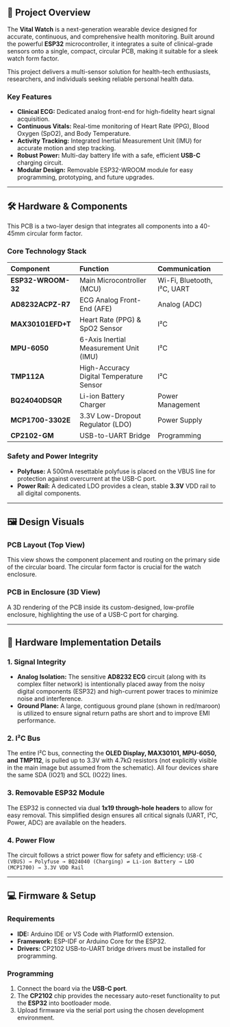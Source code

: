 

## 🚀 Project Overview

The **Vital Watch** is a next-generation wearable device designed for accurate, continuous, and comprehensive health monitoring. Built around the powerful **ESP32** microcontroller, it integrates a suite of clinical-grade sensors onto a single, compact, circular PCB, making it suitable for a sleek watch form factor.

This project delivers a multi-sensor solution for health-tech enthusiasts, researchers, and individuals seeking reliable personal health data.

### Key Features
* **Clinical ECG:** Dedicated analog front-end for high-fidelity heart signal acquisition.
* **Continuous Vitals:** Real-time monitoring of Heart Rate (PPG), Blood Oxygen (SpO2), and Body Temperature.
* **Activity Tracking:** Integrated Inertial Measurement Unit (IMU) for accurate motion and step tracking.
* **Robust Power:** Multi-day battery life with a safe, efficient **USB-C** charging circuit.
* **Modular Design:** Removable ESP32-WROOM module for easy programming, prototyping, and future upgrades.

---

## 🛠️ Hardware & Components

This PCB is a two-layer design that integrates all components into a 40-45mm circular form factor.

### Core Technology Stack
| Component | Function | Communication |
| :--- | :--- | :--- |
| **ESP32-WROOM-32** | Main Microcontroller (MCU) | Wi-Fi, Bluetooth, I²C, UART |
| **AD8232ACPZ-R7** | ECG Analog Front-End (AFE) | Analog (ADC) |
| **MAX30101EFD+T** | Heart Rate (PPG) & SpO2 Sensor | I²C |
| **MPU-6050** | 6-Axis Inertial Measurement Unit (IMU) | I²C |
| **TMP112A** | High-Accuracy Digital Temperature Sensor | I²C |
| **BQ24040DSQR** | Li-ion Battery Charger | Power Management |
| **MCP1700-3302E** | 3.3V Low-Dropout Regulator (LDO) | Power Supply |
| **CP2102-GM** | USB-to-UART Bridge | Programming |

### Safety and Power Integrity
* **Polyfuse:** A 500mA resettable polyfuse is placed on the VBUS line for protection against overcurrent at the USB-C port.
* **Power Rail:** A dedicated LDO provides a clean, stable **3.3V** VDD rail to all digital components.

---

## 🖼️ Design Visuals

### PCB Layout (Top View)
This view shows the component placement and routing on the primary side of the circular board. The circular form factor is crucial for the watch enclosure.

### PCB in Enclosure (3D View)
A 3D rendering of the PCB inside its custom-designed, low-profile enclosure, highlighting the use of a USB-C port for charging.

---

## 🔌 Hardware Implementation Details

### **1. Signal Integrity**
* **Analog Isolation:** The sensitive **AD8232 ECG** circuit (along with its complex filter network) is intentionally placed away from the noisy digital components (ESP32) and high-current power traces to minimize noise and interference.
* **Ground Plane:** A large, contiguous ground plane (shown in red/maroon) is utilized to ensure signal return paths are short and to improve EMI performance.

### **2. I²C Bus**
The entire I²C bus, connecting the **OLED Display, MAX30101, MPU-6050, and TMP112**, is pulled up to 3.3V with 4.7kΩ resistors (not explicitly visible in the main image but assumed from the schematic). All four devices share the same SDA (IO21) and SCL (IO22) lines.

### **3. Removable ESP32 Module**
The ESP32 is connected via dual **1x19 through-hole headers** to allow for easy removal. This simplified design ensures all critical signals (UART, I²C, Power, ADC) are available on the headers.

### **4. Power Flow**
The circuit follows a strict power flow for safety and efficiency:
`USB-C (VBUS) → Polyfuse → BQ24040 (Charging) ⇌ Li-ion Battery → LDO (MCP1700) → 3.3V VDD Rail`

---

## 💻 Firmware & Setup

### **Requirements**
* **IDE:** Arduino IDE or VS Code with PlatformIO extension.
* **Framework:** ESP-IDF or Arduino Core for the ESP32.
* **Drivers:** CP2102 USB-to-UART bridge drivers must be installed for programming.

### **Programming**
1.  Connect the board via the **USB-C port**.
2.  The **CP2102** chip provides the necessary auto-reset functionality to put the **ESP32** into bootloader mode.
3.  Upload firmware via the serial port using the chosen development environment.
